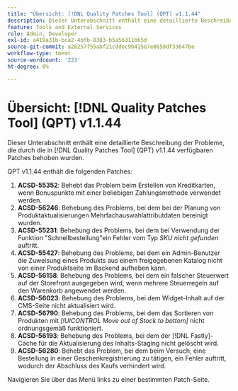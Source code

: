 ```yaml
---
title: "Übersicht: [!DNL Quality Patches Tool] (QPT) v1.1.44"
description: Dieser Unterabschnitt enthält eine detaillierte Beschreibung der Probleme, die durch die in [!DNL Quality Patches Tool]  (QPT) v1.1.44 verfügbaren Patches behoben wurden.
feature: Tools and External Services
role: Admin, Developer
exl-id: a419a31b-bca2-4bfb-8383-b5a56311b65d
source-git-commit: a28257f55abf21cddec9b415e7e8858df33647be
workflow-type: tm+mt
source-wordcount: '223'
ht-degree: 0%

---
```


# Übersicht: [!DNL Quality Patches Tool] (QPT) v1.1.44

Dieser Unterabschnitt enthält eine detaillierte Beschreibung der Probleme, die durch die in [!DNL Quality Patches Tool] (QPT) v1.1.44 verfügbaren Patches behoben wurden.

QPT v1.1.44 enthält die folgenden Patches:

1. **ACSD-55352**: Behebt das Problem beim Erstellen von Kreditkarten, wenn Bonuspunkte mit einer beliebigen Zahlungsmethode verwendet werden.
1. **ACSD-56246**: Behebung des Problems, bei dem bei der Planung von Produktaktualisierungen Mehrfachauswahlattributdaten bereinigt wurden.
1. **ACSD-55231**: Behebung des Problems, bei dem bei Verwendung der Funktion &quot;Schnellbestellung&quot;ein Fehler vom Typ *SKU nicht gefunden* auftritt.
1. **ACSD-55427**: Behebung des Problems, bei dem ein Admin-Benutzer die Zuweisung eines Produkts aus einem freigegebenen Katalog nicht von einer Produktseite im Backend aufheben kann.
1. **ACSD-56158**: Behebung des Problems, bei dem ein falscher Steuerwert auf der Storefront ausgegeben wird, wenn mehrere Steuerregeln auf den Warenkorb angewendet werden.
1. **ACSD-56023**: Behebung des Problems, bei dem Widget-Inhalt auf der CMS-Seite nicht aktualisiert wird.
1. **ACSD-56790**: Behebung des Problems, bei dem das Sortieren von Produkten mit *[!UICONTROL Move out of Stock to bottom]* nicht ordnungsgemäß funktioniert.
1. **ACSD-56193**: Behebung des Problems, bei dem der [!DNL Fastly]-Cache für die Aktualisierung des Inhalts-Staging nicht gelöscht wird.
1. **ACSD-56280**: Behebt das Problem, bei dem beim Versuch, eine Bestellung in einer Geschenkregistrierung zu tätigen, ein Fehler auftritt, wodurch der Abschluss des Kaufs verhindert wird.

Navigieren Sie über das Menü links zu einer bestimmten Patch-Seite.

